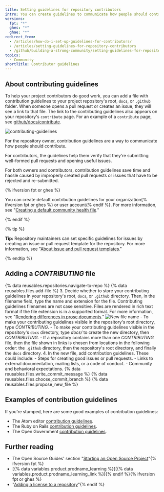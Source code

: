 ```yaml
---
title: Setting guidelines for repository contributors
intro: You can create guidelines to communicate how people should contribute to your project.
versions:
  fpt: "*"
  ghes: "*"
  ghae: "*"
redirect_from:
  - /articles/how-do-i-set-up-guidelines-for-contributors/
  - /articles/setting-guidelines-for-repository-contributors
  - /github/building-a-strong-community/setting-guidelines-for-repository-contributors
topics:
  - Community
shortTitle: Contributor guidelines
---
```


## About contributing guidelines

To help your project contributors do good work, you can add a file with contribution guidelines to your project repository's root, `docs`, or `.github` folder. When someone opens a pull request or creates an issue, they will see a link to that file. The link to the contributing guidelines also appears on your repository's `contribute` page. For an example of a `contribute` page, see [github/docs/contribute](https://github.com/github/docs/contribute).

![contributing-guidelines](/assets/images/help/pull_requests/contributing-guidelines.png)

For the repository owner, contribution guidelines are a way to communicate how people should contribute.

For contributors, the guidelines help them verify that they're submitting well-formed pull requests and opening useful issues.

For both owners and contributors, contribution guidelines save time and hassle caused by improperly created pull requests or issues that have to be rejected and re-submitted.

{% ifversion fpt or ghes %}

You can create default contribution guidelines for your organization{% ifversion fpt or ghes %} or user account{% endif %}. For more information, see "[Creating a default community health file](//communities/setting-up-your-project-for-healthy-contributions/creating-a-default-community-health-file)."

{% endif %}

{% tip %}

**Tip:** Repository maintainers can set specific guidelines for issues by creating an issue or pull request template for the repository. For more information, see "[About issue and pull request templates](/articles/about-issue-and-pull-request-templates)."

{% endtip %}

## Adding a _CONTRIBUTING_ file

{% data reusables.repositories.navigate-to-repo %}
{% data reusables.files.add-file %} 3. Decide whether to store your contributing guidelines in your repository's root, `docs`, or `.github` directory. Then, in the filename field, type the name and extension for the file. Contributing guidelines filenames are not case sensitive. Files are rendered in rich text format if the file extension is in a supported format. For more information, see "[Rendering differences in prose documents](/github/managing-files-in-a-repository/rendering-differences-in-prose-documents)."
![New file name](/assets/images/help/repository/new-file-name.png) - To make your contributing guidelines visible in the repository's root directory, type _CONTRIBUTING_. - To make your contributing guidelines visible in the repository's `docs` directory, type _docs/_ to create the new directory, then _CONTRIBUTING_. - If a repository contains more than one _CONTRIBUTING_ file, then the file shown in links is chosen from locations in the following order: the `.github` directory, then the repository's root directory, and finally the `docs` directory. 4. In the new file, add contribution guidelines. These could include: - Steps for creating good issues or pull requests. - Links to external documentation, mailing lists, or a code of conduct. - Community and behavioral expectations.
{% data reusables.files.write_commit_message %}
{% data reusables.files.choose_commit_branch %}
{% data reusables.files.propose_new_file %}

## Examples of contribution guidelines

If you're stumped, here are some good examples of contribution guidelines:

- The Atom editor [contribution guidelines](https://github.com/atom/atom/blob/master/CONTRIBUTING.md).
- The Ruby on Rails [contribution guidelines](https://github.com/rails/rails/blob/master/CONTRIBUTING.md).
- The Open Government [contribution guidelines](https://github.com/opengovernment/opengovernment/blob/master/CONTRIBUTING.md).

## Further reading

- The Open Source Guides' section "[Starting an Open Source Project](https://opensource.guide/starting-a-project/)"{% ifversion fpt %}
- [{% data variables.product.prodname_learning %}]({% data variables.product.prodname_learning_link %}){% endif %}{% ifversion fpt or ghes %}
- "[Adding a license to a repository](/articles/adding-a-license-to-a-repository)"{% endif %}
